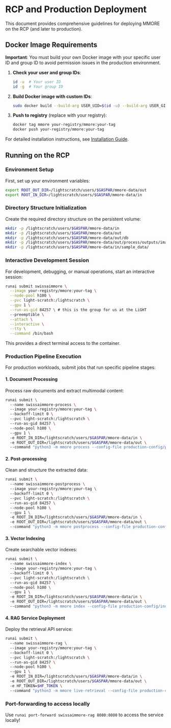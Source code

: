 # RCP and Production Deployment

This document provides comprehensive guidelines for deploying MMORE on the RCP (and later to production).

## Docker Image Requirements

**Important**: You must build your own Docker image with your specific user ID and group ID to avoid permission issues in the production environment.

1. **Check your user and group IDs**:
   ```bash
   id -u  # Your user ID
   id -g  # Your group ID
   ```

2. **Build Docker image with custom IDs**:
   ```bash
   sudo docker build --build-arg USER_UID=$(id -u) --build-arg USER_GID=$(id -g) -t mmore .
   ```

3. **Push to registry** (replace with your registry):
   ```bash
   docker tag mmore your-registry/mmore:your-tag
   docker push your-registry/mmore:your-tag
   ```

For detailed installation instructions, see [Installation Guide](./installation.md).

## Running on the RCP

### Environment Setup

First, set up your environment variables:

```bash
export ROOT_OUT_DIR=/lightscratch/users/$GASPAR/mmore-data/out
export ROOT_IN_DIR=/lightscratch/users/$GASPAR/mmore-data/in
```

### Directory Structure Initialization

Create the required directory structure on the persistent volume:

```bash
mkdir -p /lightscratch/users/$GASPAR/mmore-data/in
mkdir -p /lightscratch/users/$GASPAR/mmore-data/out
mkdir -p /lightscratch/users/$GASPAR/mmore-data/out/db
mkdir -p /lightscratch/users/$GASPAR/mmore-data/out/process/outputs/images
mkdir -p /lightscratch/users/$GASPAR/mmore-data/in/sample_data/
```

### Interactive Development Session

For development, debugging, or manual operations, start an interactive session:

```bash
runai submit swissaimmore \
  --image your-registry/mmore:your-tag \
  --node-pool h100 \
  --pvc light-scratch:/lightscratch \
  --gpu 1 \
  --run-as-gid 84257 \ # this is the group for us at the LiGHT
  --preemptible \
  --attach \
  --interactive \
  --tty \
  --command /bin/bash
```

This provides a direct terminal access to the container.

### Production Pipeline Execution

For production workloads, submit jobs that run specific pipeline stages:

#### 1. Document Processing

Process raw documents and extract multimodal content:

```bash
runai submit \ 
  --name swissaimmore-process \ 
  --image your-registry/mmore:your-tag \ 
  --backoff-limit 0 \ 
  --pvc light-scratch:/lightscratch \ 
  --run-as-gid 84257 \ 
  --node-pool h100 \ 
  --gpu 1 \ 
  -e ROOT_IN_DIR=/lightscratch/users/$GASPAR/mmore-data/in \ 
  -e ROOT_OUT_DIR=/lightscratch/users/$GASPAR/mmore-data/out \ 
  --command "python3 -m mmore process --config-file production-config/process/config.yaml"
```

#### 2. Post-processing

Clean and structure the extracted data:

```bash
runai submit \ 
  --name swissaimmore-postprocess \ 
  --image your-registry/mmore:your-tag \ 
  --backoff-limit 0 \ 
  --pvc light-scratch:/lightscratch \ 
  --run-as-gid 84257 \ 
  --node-pool h100 \ 
  --gpu 1 \ 
  -e ROOT_IN_DIR=/lightscratch/users/$GASPAR/mmore-data/in \ 
  -e ROOT_OUT_DIR=/lightscratch/users/$GASPAR/mmore-data/out \ 
  --command "python3 -m mmore postprocess --config-file production-config/postprocessor/config.yaml --input-data /lightscratch/users/$GASPAR/mmore-data/out/process/outputs/merged/merged_results.jsonl"
```

#### 3. Vector Indexing

Create searchable vector indexes:

```bash
runai submit \ 
  --name swissaimmore-index \ 
  --image your-registry/mmore:your-tag \ 
  --backoff-limit 0 \ 
  --pvc light-scratch:/lightscratch \ 
  --run-as-gid 84257 \ 
  --node-pool h100 \ 
  --gpu 1 \ 
  -e ROOT_IN_DIR=/lightscratch/users/$GASPAR/mmore-data/in \ 
  -e ROOT_OUT_DIR=/lightscratch/users/$GASPAR/mmore-data/out \ 
  --command "python3 -m mmore index --config-file production-config/index/config.yaml --documents-path /lightscratch/users/$GASPAR/mmore-data/out/postprocessor/outputs/merged/final_pp.jsonl"
```

#### 4. RAG Service Deployment

Deploy the retrieval API service:

```bash
runai submit \ 
  --name swissaimmore-rag \ 
  --image your-registry/mmore:your-tag \ 
  --backoff-limit 0 \ 
  --pvc light-scratch:/lightscratch \ 
  --run-as-gid 84257 \ 
  --node-pool h100 \ 
  --gpu 1 \ 
  -e ROOT_IN_DIR=/lightscratch/users/$GASPAR/mmore-data/in \ 
  -e ROOT_OUT_DIR=/lightscratch/users/$GASPAR/mmore-data/out \ 
  -e HF_TOKEN=$HF_TOKEN \ 
  --command "python3 -m mmore live-retrieval --config-file production-config/retriever_api/config.yaml"
```

### Port-forwarding to access locally

Use `runai port-forward swissaimmore-rag 8080:8080` to access the service locally!
